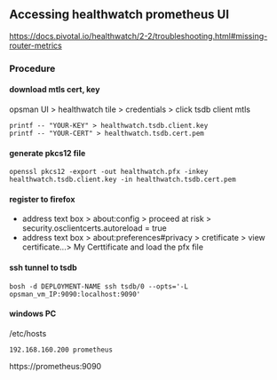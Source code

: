 ## Accessing healthwatch prometheus UI
https://docs.pivotal.io/healthwatch/2-2/troubleshooting.html#missing-router-metrics

### Procedure

#### download mtls cert, key
opsman UI > healthwatch tile > credentials > click tsdb client mtls
```
printf -- "YOUR-KEY" > healthwatch.tsdb.client.key
printf -- "YOUR-CERT" > healthwatch.tsdb.cert.pem
```
#### generate pkcs12 file
```
openssl pkcs12 -export -out healthwatch.pfx -inkey healthwatch.tsdb.client.key -in healthwatch.tsdb.cert.pem
```
#### register to firefox
- address text box >  about:config >  proceed at risk > security.osclientcerts.autoreload = true 
- address text box > about:preferences#privacy > cretificate > view certificate...> My Certtificate and load the pfx file 

#### ssh tunnel to tsdb
```
bosh -d DEPLOYMENT-NAME ssh tsdb/0 --opts='-L opsman_vm_IP:9090:localhost:9090'
```
#### windows PC
/etc/hosts
```
192.168.160.200 prometheus
```

https://prometheus:9090